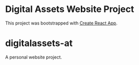 # Digital Assets Website Project

This project was bootstrapped with [Create React App](https://github.com/facebook/create-react-app).

# digitalassets-at

A personal website project.
